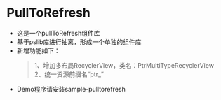 # PullToRefresh

* 这是一个pullToRefresh组件库
* 基于pslib库进行抽离，形成一个单独的组件库
* 新增功能如下：
    > 1、增加多布局RecyclerView，类名：PtrMultiTypeRecyclerView<br>
      2、统一资源前缀名“ptr_”
* Demo程序请安装sample-pulltorefresh